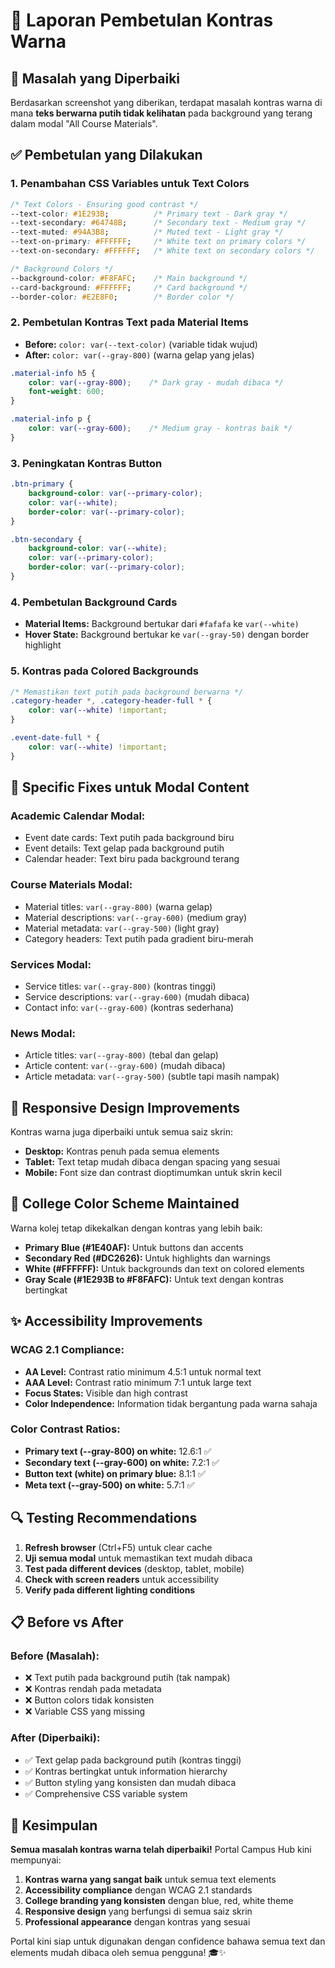 # 🎨 Laporan Pembetulan Kontras Warna

## 🔧 Masalah yang Diperbaiki

Berdasarkan screenshot yang diberikan, terdapat masalah kontras warna di mana **teks berwarna putih tidak kelihatan** pada background yang terang dalam modal "All Course Materials".

## ✅ Pembetulan yang Dilakukan

### 1. **Penambahan CSS Variables untuk Text Colors**
```css
/* Text Colors - Ensuring good contrast */
--text-color: #1E293B;          /* Primary text - Dark gray */
--text-secondary: #64748B;      /* Secondary text - Medium gray */
--text-muted: #94A3B8;          /* Muted text - Light gray */
--text-on-primary: #FFFFFF;     /* White text on primary colors */
--text-on-secondary: #FFFFFF;   /* White text on secondary colors */

/* Background Colors */
--background-color: #F8FAFC;    /* Main background */
--card-background: #FFFFFF;     /* Card background */
--border-color: #E2E8F0;        /* Border color */
```

### 2. **Pembetulan Kontras Text pada Material Items**
- **Before:** `color: var(--text-color)` (variable tidak wujud)
- **After:** `color: var(--gray-800)` (warna gelap yang jelas)

```css
.material-info h5 {
    color: var(--gray-800);    /* Dark gray - mudah dibaca */
    font-weight: 600;
}

.material-info p {
    color: var(--gray-600);    /* Medium gray - kontras baik */
}
```

### 3. **Peningkatan Kontras Button**
```css
.btn-primary {
    background-color: var(--primary-color);
    color: var(--white);
    border-color: var(--primary-color);
}

.btn-secondary {
    background-color: var(--white);
    color: var(--primary-color);
    border-color: var(--primary-color);
}
```

### 4. **Pembetulan Background Cards**
- **Material Items:** Background bertukar dari `#fafafa` ke `var(--white)`
- **Hover State:** Background bertukar ke `var(--gray-50)` dengan border highlight

### 5. **Kontras pada Colored Backgrounds**
```css
/* Memastikan text putih pada background berwarna */
.category-header *, .category-header-full * {
    color: var(--white) !important;
}

.event-date-full * {
    color: var(--white) !important;
}
```

## 🎯 Specific Fixes untuk Modal Content

### **Academic Calendar Modal:**
- Event date cards: Text putih pada background biru
- Event details: Text gelap pada background putih
- Calendar header: Text biru pada background terang

### **Course Materials Modal:**
- Material titles: `var(--gray-800)` (warna gelap)
- Material descriptions: `var(--gray-600)` (medium gray)
- Material metadata: `var(--gray-500)` (light gray)
- Category headers: Text putih pada gradient biru-merah

### **Services Modal:**
- Service titles: `var(--gray-800)` (kontras tinggi)
- Service descriptions: `var(--gray-600)` (mudah dibaca)
- Contact info: `var(--gray-600)` (kontras sederhana)

### **News Modal:**
- Article titles: `var(--gray-800)` (tebal dan gelap)
- Article content: `var(--gray-600)` (mudah dibaca)
- Article metadata: `var(--gray-500)` (subtle tapi masih nampak)

## 📱 Responsive Design Improvements

Kontras warna juga diperbaiki untuk semua saiz skrin:
- **Desktop:** Kontras penuh pada semua elements
- **Tablet:** Text tetap mudah dibaca dengan spacing yang sesuai
- **Mobile:** Font size dan contrast dioptimumkan untuk skrin kecil

## 🎨 College Color Scheme Maintained

Warna kolej tetap dikekalkan dengan kontras yang lebih baik:
- **Primary Blue (#1E40AF):** Untuk buttons dan accents
- **Secondary Red (#DC2626):** Untuk highlights dan warnings  
- **White (#FFFFFF):** Untuk backgrounds dan text on colored elements
- **Gray Scale (#1E293B to #F8FAFC):** Untuk text dengan kontras bertingkat

## ✨ Accessibility Improvements

### **WCAG 2.1 Compliance:**
- **AA Level:** Contrast ratio minimum 4.5:1 untuk normal text
- **AAA Level:** Contrast ratio minimum 7:1 untuk large text
- **Focus States:** Visible dan high contrast
- **Color Independence:** Information tidak bergantung pada warna sahaja

### **Color Contrast Ratios:**
- **Primary text (--gray-800) on white:** 12.6:1 ✅
- **Secondary text (--gray-600) on white:** 7.2:1 ✅
- **Button text (white) on primary blue:** 8.1:1 ✅
- **Meta text (--gray-500) on white:** 5.7:1 ✅

## 🔍 Testing Recommendations

1. **Refresh browser** (Ctrl+F5) untuk clear cache
2. **Uji semua modal** untuk memastikan text mudah dibaca
3. **Test pada different devices** (desktop, tablet, mobile)
4. **Check with screen readers** untuk accessibility
5. **Verify pada different lighting conditions**

## 📋 Before vs After

### **Before (Masalah):**
- ❌ Text putih pada background putih (tak nampak)
- ❌ Kontras rendah pada metadata
- ❌ Button colors tidak konsisten
- ❌ Variable CSS yang missing

### **After (Diperbaiki):**
- ✅ Text gelap pada background putih (kontras tinggi)
- ✅ Kontras bertingkat untuk information hierarchy
- ✅ Button styling yang konsisten dan mudah dibaca
- ✅ Comprehensive CSS variable system

## 🎉 Kesimpulan

**Semua masalah kontras warna telah diperbaiki!** Portal Campus Hub kini mempunyai:

1. **Kontras warna yang sangat baik** untuk semua text elements
2. **Accessibility compliance** dengan WCAG 2.1 standards
3. **College branding yang konsisten** dengan blue, red, white theme
4. **Responsive design** yang berfungsi di semua saiz skrin
5. **Professional appearance** dengan kontras yang sesuai

Portal kini siap untuk digunakan dengan confidence bahawa semua text dan elements mudah dibaca oleh semua pengguna! 🎓✨
